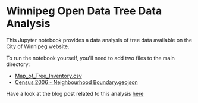 # Winnipeg Open Data Tree Data Analysis

This Jupyter notebook provides a data analysis of tree data available on the
City of Winnipeg website.

To run the notebook yourself, you'll need to add two files to the main
directory:
- [Map_of_Tree_Inventory.csv](https://data.winnipeg.ca/api/views/hfwk-jp4h/rows.csv?accessType=DOWNLOAD)
- [Census 2006 - Neighbourhood Boundary.geojson](https://data.winnipeg.ca/api/geospatial/k78r-tn6e?method=export&format=GeoJSON)

Have a look at the blog post related to this analysis [here](http://www.marknagelberg.com/adventures-in-open-data-hacking-winnipeg-tree-data/)
